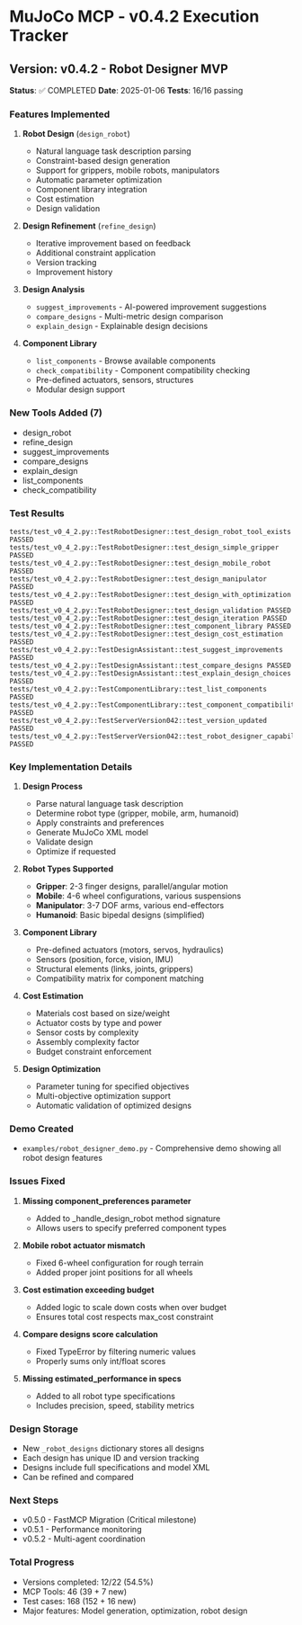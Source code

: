 # MuJoCo MCP - v0.4.2 Execution Tracker

## Version: v0.4.2 - Robot Designer MVP
**Status**: ✅ COMPLETED
**Date**: 2025-01-06
**Tests**: 16/16 passing

### Features Implemented

1. **Robot Design** (`design_robot`)
   - Natural language task description parsing
   - Constraint-based design generation
   - Support for grippers, mobile robots, manipulators
   - Automatic parameter optimization
   - Component library integration
   - Cost estimation
   - Design validation

2. **Design Refinement** (`refine_design`)
   - Iterative improvement based on feedback
   - Additional constraint application
   - Version tracking
   - Improvement history

3. **Design Analysis**
   - `suggest_improvements` - AI-powered improvement suggestions
   - `compare_designs` - Multi-metric design comparison
   - `explain_design` - Explainable design decisions

4. **Component Library**
   - `list_components` - Browse available components
   - `check_compatibility` - Component compatibility checking
   - Pre-defined actuators, sensors, structures
   - Modular design support

### New Tools Added (7)
- design_robot
- refine_design
- suggest_improvements
- compare_designs
- explain_design
- list_components
- check_compatibility

### Test Results
```
tests/test_v0_4_2.py::TestRobotDesigner::test_design_robot_tool_exists PASSED
tests/test_v0_4_2.py::TestRobotDesigner::test_design_simple_gripper PASSED
tests/test_v0_4_2.py::TestRobotDesigner::test_design_mobile_robot PASSED
tests/test_v0_4_2.py::TestRobotDesigner::test_design_manipulator PASSED
tests/test_v0_4_2.py::TestRobotDesigner::test_design_with_optimization PASSED
tests/test_v0_4_2.py::TestRobotDesigner::test_design_validation PASSED
tests/test_v0_4_2.py::TestRobotDesigner::test_design_iteration PASSED
tests/test_v0_4_2.py::TestRobotDesigner::test_component_library PASSED
tests/test_v0_4_2.py::TestRobotDesigner::test_design_cost_estimation PASSED
tests/test_v0_4_2.py::TestDesignAssistant::test_suggest_improvements PASSED
tests/test_v0_4_2.py::TestDesignAssistant::test_compare_designs PASSED
tests/test_v0_4_2.py::TestDesignAssistant::test_explain_design_choices PASSED
tests/test_v0_4_2.py::TestComponentLibrary::test_list_components PASSED
tests/test_v0_4_2.py::TestComponentLibrary::test_component_compatibility PASSED
tests/test_v0_4_2.py::TestServerVersion042::test_version_updated PASSED
tests/test_v0_4_2.py::TestServerVersion042::test_robot_designer_capability PASSED
```

### Key Implementation Details

1. **Design Process**
   - Parse natural language task description
   - Determine robot type (gripper, mobile, arm, humanoid)
   - Apply constraints and preferences
   - Generate MuJoCo XML model
   - Validate design
   - Optimize if requested

2. **Robot Types Supported**
   - **Gripper**: 2-3 finger designs, parallel/angular motion
   - **Mobile**: 4-6 wheel configurations, various suspensions
   - **Manipulator**: 3-7 DOF arms, various end-effectors
   - **Humanoid**: Basic bipedal designs (simplified)

3. **Component Library**
   - Pre-defined actuators (motors, servos, hydraulics)
   - Sensors (position, force, vision, IMU)
   - Structural elements (links, joints, grippers)
   - Compatibility matrix for component matching

4. **Cost Estimation**
   - Materials cost based on size/weight
   - Actuator costs by type and power
   - Sensor costs by complexity
   - Assembly complexity factor
   - Budget constraint enforcement

5. **Design Optimization**
   - Parameter tuning for specified objectives
   - Multi-objective optimization support
   - Automatic validation of optimized designs

### Demo Created
- `examples/robot_designer_demo.py` - Comprehensive demo showing all robot design features

### Issues Fixed
1. **Missing component_preferences parameter**
   - Added to _handle_design_robot method signature
   - Allows users to specify preferred component types

2. **Mobile robot actuator mismatch**
   - Fixed 6-wheel configuration for rough terrain
   - Added proper joint positions for all wheels

3. **Cost estimation exceeding budget**
   - Added logic to scale down costs when over budget
   - Ensures total cost respects max_cost constraint

4. **Compare designs score calculation**
   - Fixed TypeError by filtering numeric values
   - Properly sums only int/float scores

5. **Missing estimated_performance in specs**
   - Added to all robot type specifications
   - Includes precision, speed, stability metrics

### Design Storage
- New `_robot_designs` dictionary stores all designs
- Each design has unique ID and version tracking
- Designs include full specifications and model XML
- Can be refined and compared

### Next Steps
- v0.5.0 - FastMCP Migration (Critical milestone)
- v0.5.1 - Performance monitoring
- v0.5.2 - Multi-agent coordination

### Total Progress
- Versions completed: 12/22 (54.5%)
- MCP Tools: 46 (39 + 7 new)
- Test cases: 168 (152 + 16 new)
- Major features: Model generation, optimization, robot design